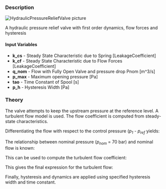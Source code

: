 ### Description
![HydraulicPressureReliefValve picture](prv_user.svg)

A hydraulic pressure relief valve with first order dynamics, flow forces and hysteresis

#### Input Variables
* **k_cs** - Steady State Characteristic due to Spring [LeakageCoefficient]
* **k_cf** - Steady State Characteristic due to Flow Forces [LeakageCoefficient]
* **q_nom** - Flow with Fully Open Valve and pressure drop Pnom [m^3/s]
* **p_max** - Maximum opening pressure [Pa]
* **tao** - Time Constant of Spool [s]
* **p_h** - Hysteresis Width [Pa]

### Theory
The valve attempts to keep the upstream pressure at the reference level. A turbulent flow model is used. The flow coefficient is computed from steady-state characteristics.

Differentiating the flow with respect to the control pressure (<i>p<sub>1</sub></i> - <i>p<sub>ref</sub></i> yields:
<!---EQUATION \dfrac{q}{k_{cs}} + \dfrac{q}{k_{cf}}\dfrac{\Delta p}{p_1-p_2} = p_1-p_{max}--->

The relationship between nominal pressure (<i>p<sub>nom</sub></i> = 70 bar) and nominal flow is known:
<!---EQUATION q_{nom} = K_e\sqrt{p_{nom}} = \dfrac{p_1-p_{max}}{\dfrac{1}{k_{cs}} + \dfrac{1}{k_{cf}}\dfrac{p_1-p_2}{p_{nom}}} --->

This can be used to compute the turbulent flow coefficient:
<!---EQUATION K_e = \dfrac{p_1-p_{max}}{\dfrac{1}{k_{cs}} + \dfrac{1}{k_{cf}}\dfrac{p_1-p_2}{p_{nom}}}\dfrac{1}{\sqrt{p_{nom}}} --->

This gives the final expression for the turbulent flow:
<!---EQUATION q_2 = K_e \sqrt{p_1-p_2} = \dfrac{p_1-p_{max}}{\dfrac{1}{k_{cs}} + \dfrac{1}{k_{cf}}\dfrac{p_1-p_2}{p_{nom}}}\dfrac{\sqrt{p_1-p_2}}{\sqrt{p_{nom}}} --->

Finally, hysteresis and dynamics are applied using specified hysteresis width and time constant.

